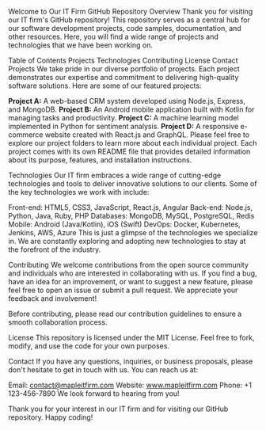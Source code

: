 Welcome to Our IT Firm GitHub Repository
Overview
Thank you for visiting our IT firm's GitHub repository! This repository serves as a central hub for our software development projects, code samples, documentation, and other resources. Here, you will find a wide range of projects and technologies that we have been working on.

Table of Contents
Projects
Technologies
Contributing
License
Contact
Projects
We take pride in our diverse portfolio of projects. Each project demonstrates our expertise and commitment to delivering high-quality software solutions. Here are some of our featured projects:

**Project A:** A web-based CRM system developed using Node.js, Express, and MongoDB.
**Project B:** An Android mobile application built with Kotlin for managing tasks and productivity.
**Project C:** A machine learning model implemented in Python for sentiment analysis.
**Project D:** A responsive e-commerce website created with React.js and GraphQL.
Please feel free to explore our project folders to learn more about each individual project. Each project comes with its own README file that provides detailed information about its purpose, features, and installation instructions.

Technologies
Our IT firm embraces a wide range of cutting-edge technologies and tools to deliver innovative solutions to our clients. Some of the key technologies we work with include:

Front-end: HTML5, CSS3, JavaScript, React.js, Angular
Back-end: Node.js, Python, Java, Ruby, PHP
Databases: MongoDB, MySQL, PostgreSQL, Redis
Mobile: Android (Java/Kotlin), iOS (Swift)
DevOps: Docker, Kubernetes, Jenkins, AWS, Azure
This is just a glimpse of the technologies we specialize in. We are constantly exploring and adopting new technologies to stay at the forefront of the industry.

Contributing
We welcome contributions from the open source community and individuals who are interested in collaborating with us. If you find a bug, have an idea for an improvement, or want to suggest a new feature, please feel free to open an issue or submit a pull request. We appreciate your feedback and involvement!

Before contributing, please read our contribution guidelines to ensure a smooth collaboration process.

License
This repository is licensed under the MIT License. Feel free to fork, modify, and use the code for your own purposes.

Contact
If you have any questions, inquiries, or business proposals, please don't hesitate to get in touch with us. You can reach us at:

Email: contact@mapleitfirm.com
Website: www.mapleitfirm.com
Phone: +1 123-456-7890
We look forward to hearing from you!

Thank you for your interest in our IT firm and for visiting our GitHub repository. Happy coding!
